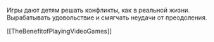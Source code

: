
Игры дают детям решать конфликты, как в реальной жизни. Вырабатывать удовольствие и смягчать неудачи от преодоления.

[[TheBenefitofPlayingVideoGames]]